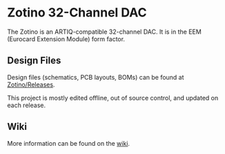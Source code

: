 # Zotino 32-Channel DAC

The Zotino is an ARTIQ-compatible 32-channel DAC. It is in the EEM (Eurocard Extension Module) form factor.

## Design Files

Design files (schematics, PCB layouts, BOMs) can be found at [Zotino/Releases](https://github.com/sinara-hw/Zotino/releases).

This project is mostly edited offline, out of source control, and updated on each release.

## Wiki

More information can be found on the [wiki](https://github.com/sinara-hw/Zotino/wiki).
